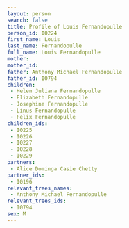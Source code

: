 ```yaml
---
layout: person
search: false
title: Profile of Louis Fernandopulle
person_id: I0224
first_name: Louis
last_name: Fernandopulle
full_name: Louis Fernandopulle
mother: 
mother_id: 
father: Anthony Michael Fernandopulle
father_id: I0794
children:
 - Helen Juliana Fernandopulle
 - Elizabeth Fernandopulle
 - Josephine Fernandopulle
 - Linus Fernandopulle
 - Felix Fernandopulle
children_ids:
 - I0225
 - I0226
 - I0227
 - I0228
 - I0229
partners:
 - Alice Dominga Casie Chetty
partner_ids:
 - I0196
relevant_trees_names:
 - Anthony Michael Fernandopulle
relevant_trees_ids:
 - I0794
sex: M
---
```


